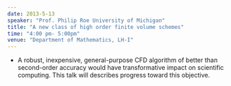 ```yaml
---
date: 2013-5-13
speaker: "Prof. Philip Roe University of Michigan"
title: "A new class of high order finite volume schemes"
time: "4:00 pm- 5:00pm" 
venue: "Department of Mathematics, LH-I"
---
```

- A robust, inexpensive, general-purpose CFD algorithm of better than second-order accuracy would have transformative impact on scientific computing. This talk will describes progress toward this objective.
